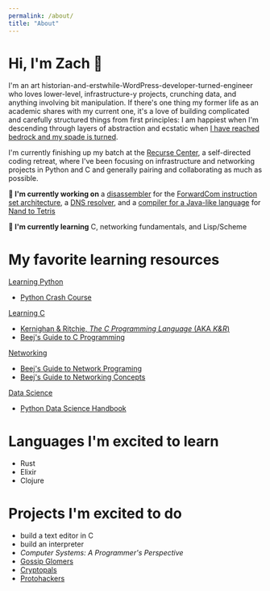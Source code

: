 ```yaml
---
permalink: /about/
title: "About"
---
```

# Hi, I'm Zach 👋

I'm an art historian-and-erstwhile-WordPress-developer-turned-engineer who loves lower-level, infrastructure-y projects, crunching data, and anything involving bit manipulation. If there's one thing my former life as an academic shares with my current one, it's a love of building complicated and carefully structured things from first principles: I am happiest when I'm descending through layers of abstraction and ecstatic when [I have reached bedrock and my spade is turned](https://www.rep.routledge.com/articles/biographical/wittgenstein-ludwig-josef-johann-1889-1951/v-1/sections/the-later-picture-of-meaning-1).

I'm currently finishing up my batch at the [Recurse Center](https://www.recurse.com/), a self-directed coding retreat, where I've been focusing on infrastructure and networking projects in Python and C and generally pairing and collaborating as much as possible.

**🔭 I'm currently working on** a [disassembler](https://github.com/zrottman/disassembler) for the [ForwardCom instruction set architecture](https://www.forwardcom.info/), a [DNS resolver](https://github.com/zrottman/dns_c), and a [compiler for a Java-like language](https://github.com/zrottman/nand2tetris/tree/main/projects/10) for [Nand to Tetris](https://github.com/zrottman/nand2tetris)

**🌱 I'm currently learning** C, networking fundamentals, and Lisp/Scheme

# My favorite learning resources

<u>Learning Python</u>
- [Python Crash Course](https://nostarch.com/python-crash-course-3rd-edition)

<u>Learning C</u>
- [Kernighan & Ritchie, *The C Programming Language* (AKA *K&R*)](https://en.wikipedia.org/wiki/The_C_Programming_Language)
- [Beej's Guide to C Programming](https://beej.us/guide/bgc/)

<u>Networking</u>
- [Beej's Guide to Network Programing](https://beej.us/guide/bgnet/)
- [Beej's Guide to Networking Concepts](https://beej.us/guide/bgnet0/)

<u>Data Science</u>
- [Python Data Science Handbook](https://jakevdp.github.io/PythonDataScienceHandbook/)

# Languages I'm excited to learn
- Rust
- Elixir
- Clojure

# Projects I'm excited to do
- build a text editor in C
- build an interpreter
- *Computer Systems: A Programmer's Perspective*
- [Gossip Glomers](https://fly.io/blog/gossip-glomers/)
- [Cryptopals](https://cryptopals.com/)
- [Protohackers](https://protohackers.com/)
